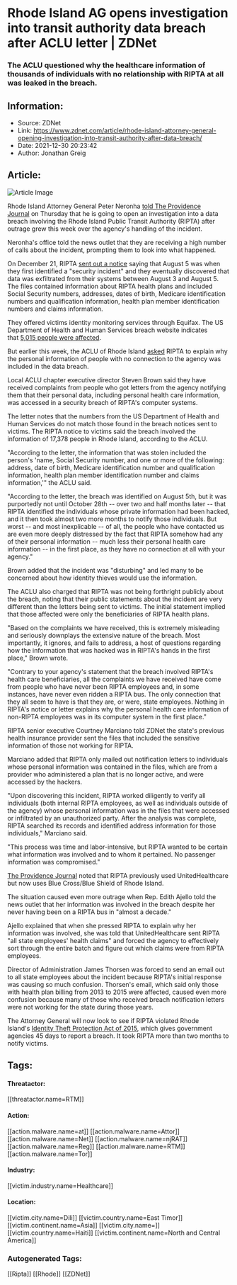 # Rhode Island AG opens investigation into transit authority data breach after ACLU letter | ZDNet
### The ACLU questioned why the healthcare information of thousands of individuals with no relationship with RIPTA at all was leaked in the breach.

## Information:
+ Source: ZDNet
+ Link: https://www.zdnet.com/article/rhode-island-attorney-general-opening-investigation-into-transit-authority-after-data-breach/
+ Date: 2021-12-30 20:23:42
+ Author: Jonathan Greig


## Article:
![Article Image](https://www.zdnet.com/a/img/resize/2a1e1a56f7f397e141a7865a0ca46fa6cc692458/2019/01/14/825b8587-f067-4e05-ab87-9549a743ba58/screenshot-2019-01-14-at-10-59-58.png?width=770&height=578&fit=crop&auto=webp)

Rhode Island Attorney General Peter Neronha [told The Providence Journal](https://www.providencejournal.com/story/news/crime/2021/12/29/ripta-data-breach-ri-attorney-general-investigates/9043329002/) on Thursday that he is going to open an investigation into a data breach involving the Rhode Island Public Transit Authority (RIPTA) after outrage grew this week over the agency's handling of the incident.  

Neronha's office told the news outlet that they are receiving a high number of calls about the incident, prompting them to look into what happened. 

On December 21, RIPTA [sent out a notice](https://www.ripta.com/privacy-incident/) saying that August 5 was when they first identified a "security incident" and they eventually discovered that data was exfiltrated from their systems between August 3 and August 5. The files contained information about RIPTA health plans and included Social Security numbers, addresses, dates of birth, Medicare identification numbers and qualification information, health plan member identification numbers and claims information.

They offered victims identity monitoring services through Equifax. The US Department of Health and Human Services breach website indicates that [5,015 people were affected](https://ocrportal.hhs.gov/ocr/breach/breach_report.jsf).

But earlier this week, the ACLU of Rhode Island [asked](https://riaclu.org/sites/default/files/field_documents/aclulettertoriptaresecuritybreach_122821.pdf) RIPTA to explain why the personal information of people with no connection to the agency was included in the data breach.

Local ACLU chapter executive director Steven Brown said they have received complaints from people who got letters from the agency notifying them that their personal data, including personal health care information, was accessed in a security breach of RIPTA's computer systems. 

The letter notes that the numbers from the US Department of Health and Human Services do not match those found in the breach notices sent to victims. The RIPTA notice to victims said the breach involved the information of 17,378 people in Rhode Island, according to the ACLU. 






"According to the letter, the information that was stolen included the person's 'name, Social Security number, and one or more of the following: address, date of birth, Medicare identification number and qualification information, health plan member identification number and claims information,'" the ACLU said.

"According to the letter, the breach was identified on August 5th, but it was purportedly not until October 28th -- over two and half months later -- that RIPTA identified the individuals whose private information had been hacked, and it then took almost two more months to notify those individuals. But worst -- and most inexplicable -- of all, the people who have contacted us are even more deeply distressed by the fact that RIPTA somehow had any of their personal information -- much less their personal health care information -- in the first place, as they have no connection at all with your agency."

Brown added that the incident was "disturbing" and led many to be concerned about how identity thieves would use the information. 

The ACLU also charged that RIPTA was not being forthright publicly about the breach, noting that their public statements about the incident are very different than the letters being sent to victims. The initial statement implied that those affected were only the beneficiaries of RIPTA health plans. 

"Based on the complaints we have received, this is extremely misleading and seriously downplays the extensive nature of the breach. Most importantly, it ignores, and fails to address, a host of questions regarding how the information that was hacked was in RIPTA's hands in the first place," Brown wrote.

"Contrary to your agency's statement that the breach involved RIPTA's health care beneficiaries, all the complaints we have received have come from people who have never been RIPTA employees and, in some instances, have never even ridden a RIPTA bus. The only connection that they all seem to have is that they are, or were, state employees. Nothing in RIPTA's notice or letter explains why the personal health care information of non-RIPTA employees was in its computer system in the first place."

RIPTA senior executive Courtney Marciano told ZDNet the state's previous health insurance provider sent the files that included the sensitive information of those not working for RIPTA.

Marciano added that RIPTA only mailed out notification letters to individuals whose personal information was contained in the files, which are from a provider who administered a plan that is no longer active, and were accessed by the hackers. 

"Upon discovering this incident, RIPTA worked diligently to verify all individuals (both internal RIPTA employees, as well as individuals outside of the agency) whose personal information was in the files that were accessed or infiltrated by an unauthorized party. After the analysis was complete, RIPTA searched its records and identified address information for those individuals," Marciano said. 

"This process was time and labor-intensive, but RIPTA wanted to be certain what information was involved and to whom it pertained. No passenger information was compromised."

[The Providence Journal](https://www.providencejournal.com/story/news/politics/2021/12/28/ripta-cybersecurity-hackers-obtain-ri-workers-social-security-number-personal-information/9033314002/) noted that RIPTA previously used UnitedHealthcare but now uses Blue Cross/Blue Shield of Rhode Island. 

The situation caused even more outrage when Rep. Edith Ajello told the news outlet that her information was involved in the breach despite her never having been on a RIPTA bus in "almost a decade." 

Ajello explained that when she pressed RIPTA to explain why her information was involved, she was told that UnitedHealthcare sent RIPTA "all state employees' health claims" and forced the agency to effectively sort through the entire batch and figure out which claims were from RIPTA employees.

Director of Administration James Thorsen was forced to send an email out to all state employees about the incident because RIPTA's initial response was causing so much confusion. Thorsen's email, which said only those with health plan billing from 2013 to 2015 were affected, caused even more confusion because many of those who received breach notification letters were not working for the state during those years. 

The Attorney General will now look to see if RIPTA violated Rhode Island's [Identity Theft Protection Act of 2015](http://webserver.rilin.state.ri.us/Statutes/TITLE11/11-49.3/11-49.3-4.htm), which gives government agencies 45 days to report a breach. It took RIPTA more than two months to notify victims. 





## Tags:

#### Threatactor:
[[threatactor.name=RTM]]

#### Action:
[[action.malware.name=at]] [[action.malware.name=Attor]] [[action.malware.name=Net]] [[action.malware.name=njRAT]] [[action.malware.name=Reg]] [[action.malware.name=RTM]] [[action.malware.name=Tor]]

#### Industry:
[[victim.industry.name=Healthcare]]

#### Location:
[[victim.city.name=Dili]] [[victim.country.name=East Timor]] [[victim.continent.name=Asia]] [[victim.city.name=]] [[victim.country.name=Haiti]] [[victim.continent.name=North and Central America]]

### Autogenerated Tags:
[[Ripta]] [[Rhode]] [[ZDNet]]

